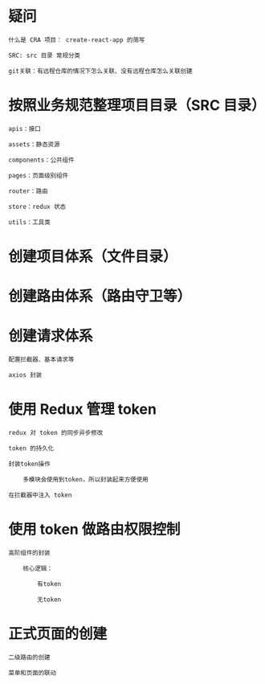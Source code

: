 # 疑问

    什么是 CRA 项目： create-react-app 的简写

    SRC: src 目录 常规分类

    git关联：有远程仓库的情况下怎么关联、没有远程仓库怎么关联创建

# 按照业务规范整理项目目录（SRC 目录）

    apis：接口

    assets：静态资源

    components：公共组件

    pages：页面级别组件

    router：路由

    store：redux 状态

    utils：工具类

# 创建项目体系（文件目录）

# 创建路由体系（路由守卫等）

# 创建请求体系

    配置拦截器、基本请求等

    axios 封装

# 使用 Redux 管理 token

    redux 对 token 的同步异步修改

    token 的持久化

    封装token操作

        多模块会使用到token，所以封装起来方便使用

    在拦截器中注入 token

# 使用 token 做路由权限控制

    高阶组件的封装

        核心逻辑：

            有token

            无token

# 正式页面的创建

    二级路由的创建

    菜单和页面的联动
